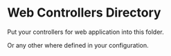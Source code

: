 # Web Controllers Directory

Put your controllers for web application into this folder.

Or any other where defined in your configuration.
